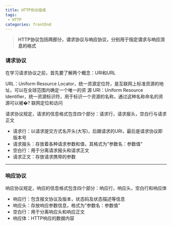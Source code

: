 ```yaml
---
title: HTTP协议组成
tags: 
 - HTTP
categories: frontEnd
---
```


>**HTTP协议包括两部分，请求协议与响应协议，分别用于指定请求与响应消息的格式**
    
 ### 请求协议
    
在学习请求协议之前，首先要了解两个概念：URI和URL
    
URL：Uniform Resource Locator，统一资源定位符，是互联网上标准资源的地址，可以在全球范围内确定一个唯一的资
    源
URI：Uniform Resource Identifier，统一资源标识符，用于标识一个资源的名称，通过这种名称命名的资源可以被�?
    联网定位和访问
    
请求协议规定，请求的信息格式包含四个部分：请求行，请求报头，空白行与请求正文
* 请求行：以请求提交方式名开头(大写)，后跟请求的URI，最后是请求协议即版本号
* 请求报头：存放着各种请求参数和值，其格式为"参数名：参数值"
* 空白行：用于分离请求报头和请求正文
* 请求正文：存放请求携带的参数

---
    
 ### 响应协议
    
响应协议规定，响应的信息格式包含四个部分：响应行，响应头，空白行和响应体
* 响应行：包含报文协议及版本，状态码及状态描述等信息
* 响应头：存放响应参数信息，格式为"参数名：参数值"
* 空白行：用于分离响应头和响应正文
* 响应体：HTTP响应的数据内容
